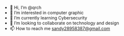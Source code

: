 - 👋 Hi, I’m @qrch
- 👀 I’m interested in computer graphic
- 🌱 I’m currently learning Cybersecurity
- 💞️ I’m looking to collaborate on technology and design 
- 📫 How to reach me sandy28958387@gmail.com

<!---
qrch/qrch is a ✨ special ✨ repository because its `README.md` (this file) appears on your GitHub profile.
You can click the Preview link to take a look at your changes.
--->

